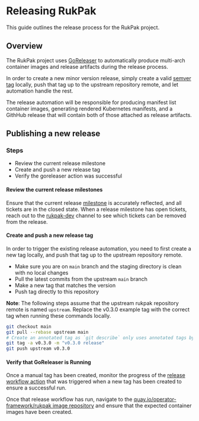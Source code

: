 # Releasing RukPak

This guide outlines the release process for the RukPak project.

## Overview

The RukPak project uses [GoReleaser](https://goreleaser.com/) to automatically produce multi-arch container images and release artifacts during the release process.

In order to create a new minor version release, simply create a valid [semver tag][semver] locally, push that tag up to the upstream repository remote, and let automation handle the rest.

The release automation will be responsible for producing manifest list container images, generating rendered Kubernetes manifests, and a GithHub release that will contain both of those attached as release artifacts.

## Publishing a new release

### Steps

- Review the current release milestone
- Create and push a new release tag
- Verify the goreleaser action was successful

#### Review the current release milestones

Ensure that the current release [milestone][milestone] is accurately reflected, and all tickets are in the closed state. When a release milestone has open tickets, reach out to the [rukpak-dev][slack] channel to see which tickets can be removed from the release.

#### Create and push a new release tag

In order to trigger the existing release automation, you need to first create a new tag locally, and push that tag up to the upstream repository remote.

- Make sure you are on `main` branch and the staging directory is clean with no local changes
- Pull the latest commits from the upstream `main` branch
- Make a new tag that matches the version
- Push tag directly to this repository

**Note**: The following steps assume that the upstream rukpak repository remote is named `upstream`. Replace the v0.3.0 example tag with the correct tag when running these commands locally.

```bash
git checkout main
git pull --rebase upstream main
# Create an annotated tag as `git describe` only uses annotated tags by default.
git tag -a v0.3.0 -m "v0.3.0 release"
git push upstream v0.3.0
```

#### Verify that GoReleaser is Running

Once a manual tag has been created, monitor the progress of the [release workflow action][workflow] that was triggered when a new tag has been created to ensure a successful run.

Once that release workflow has run, navigate to the [quay.io/operator-framework/rukpak image repository][image] and ensure that the expected container images have been created.

[milestone]: <https://github.com/operator-framework/rukpak/milestones>
[slack]: <https://kubernetes.slack.com/archives/C038B7MF75M>
[workflow]: <https://github.com/operator-framework/rukpak/actions/workflows/release.yaml>
[image]: <https://quay.io/repository/operator-framework/rukpak?tab=tags>
[semver]: <https://semver.org/>
